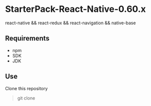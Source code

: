 # StarterPack-React-Native-0.60.x

react-native && react-redux && react-navigation && native-base

## Requirements
- npm
- SDK
- JDK

## Use

Clone this repository
> git clone
